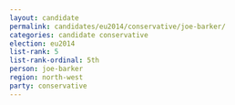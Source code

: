 ```yaml
---
layout: candidate
permalink: candidates/eu2014/conservative/joe-barker/
categories: candidate conservative
election: eu2014
list-rank: 5
list-rank-ordinal: 5th
person: joe-barker
region: north-west
party: conservative
---
```


